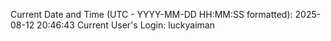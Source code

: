 Current Date and Time (UTC - YYYY-MM-DD HH:MM:SS formatted): 2025-08-12 20:46:43
Current User's Login: luckyaiman
